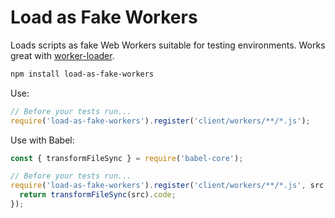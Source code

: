 Load as Fake Workers
====================

Loads scripts as fake Web Workers suitable for testing environments. Works
great with [worker-loader](https://github.com/webpack/worker-loader).

``` sh
npm install load-as-fake-workers
```

Use:

``` js
// Before your tests run...
require('load-as-fake-workers').register('client/workers/**/*.js');
```

Use with Babel:

``` js
const { transformFileSync } = require('babel-core');

// Before your tests run...
require('load-as-fake-workers').register('client/workers/**/*.js', src => {
  return transformFileSync(src).code;
});
```
